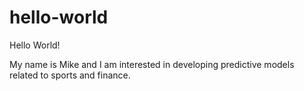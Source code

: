 # hello-world
Hello World!

My name is Mike and I am interested in developing predictive models related to sports and finance.
